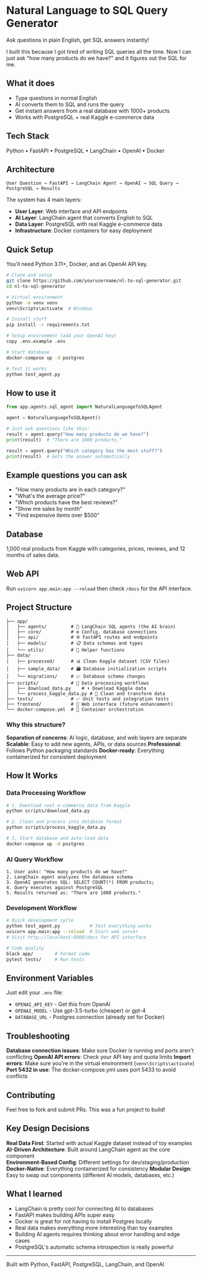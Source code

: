 # Natural Language to SQL Query Generator

Ask questions in plain English, get SQL answers instantly! 

I built this because I got tired of writing SQL queries all the time. Now I can just ask "how many products do we have?" and it figures out the SQL for me.

## What it does

- Type questions in normal English
- AI converts them to SQL and runs the query
- Get instant answers from a real database with 1000+ products
- Works with PostgreSQL + real Kaggle e-commerce data

## Tech Stack

Python • FastAPI • PostgreSQL • LangChain • OpenAI • Docker

## Architecture

```
User Question → FastAPI → LangChain Agent → OpenAI → SQL Query → PostgreSQL → Results
```

The system has 4 main layers:
- **User Layer**: Web interface and API endpoints
- **AI Layer**: LangChain agent that converts English to SQL  
- **Data Layer**: PostgreSQL with real Kaggle e-commerce data
- **Infrastructure**: Docker containers for easy deployment

## Quick Setup

You'll need Python 3.11+, Docker, and an OpenAI API key.

```bash
# Clone and setup
git clone https://github.com/yourusername/nl-to-sql-generator.git
cd nl-to-sql-generator

# Virtual environment
python -m venv venv
venv\Scripts\activate  # Windows

# Install stuff
pip install -r requirements.txt

# Setup environment (add your OpenAI key)
copy .env.example .env

# Start database
docker-compose up -d postgres

# Test it works
python test_agent.py
```

## How to use it

```python
from app.agents.sql_agent import NaturalLanguageToSQLAgent

agent = NaturalLanguageToSQLAgent()

# Just ask questions like this:
result = agent.query("How many products do we have?")
print(result)  # "There are 1000 products."

result = agent.query("Which category has the most stuff?")
print(result)  # Gets the answer automatically
```

## Example questions you can ask

- "How many products are in each category?"
- "What's the average price?"
- "Which products have the best reviews?"
- "Show me sales by month"
- "Find expensive items over $500"

## Database

1,000 real products from Kaggle with categories, prices, reviews, and 12 months of sales data.

## Web API

Run `uvicorn app.main:app --reload` then check `/docs` for the API interface.

## Project Structure

```
├── app/
│   ├── agents/         # 🤖 LangChain SQL agents (the AI brain)
│   ├── core/           # ⚙️ Config, database connections
│   ├── api/            # 🌐 FastAPI routes and endpoints  
│   ├── models/         # 📋 Data schemas and types
│   └── utils/          # 🔧 Helper functions
├── data/
│   ├── processed/      # 📊 Clean Kaggle dataset (CSV files)
│   ├── sample_data/    # 🗃️ Database initialization scripts
│   └── migrations/     # 📈 Database schema changes
├── scripts/            # 🔄 Data processing workflows
│   ├── download_data.py    # ⬇️ Download Kaggle data
│   └── process_kaggle_data.py # 🧹 Clean and transform data
├── tests/              # ✅ Unit tests and integration tests
├── frontend/           # 🎨 Web interface (future enhancement)
└── docker-compose.yml  # 🐳 Container orchestration
```

### Why this structure?

**Separation of concerns**: AI logic, database, and web layers are separate
**Scalable**: Easy to add new agents, APIs, or data sources
**Professional**: Follows Python packaging standards
**Docker-ready**: Everything containerized for consistent deployment

## How It Works

### Data Processing Workflow
```bash
# 1. Download real e-commerce data from Kaggle
python scripts/download_data.py

# 2. Clean and process into database format  
python scripts/process_kaggle_data.py

# 3. Start database and auto-load data
docker-compose up -d postgres
```

### AI Query Workflow
```
1. User asks: "How many products do we have?"
2. LangChain agent analyzes the database schema
3. OpenAI generates SQL: SELECT COUNT(*) FROM products;
4. Query executes against PostgreSQL
5. Results returned as: "There are 1000 products."
```

### Development Workflow
```bash
# Quick development cycle
python test_agent.py           # Test everything works
uvicorn app.main:app --reload  # Start web server  
# Visit http://localhost:8000/docs for API interface

# Code quality
black app/        # Format code
pytest tests/     # Run tests
```

## Environment Variables

Just edit your `.env` file:
- `OPENAI_API_KEY` - Get this from OpenAI
- `OPENAI_MODEL` - Use gpt-3.5-turbo (cheaper) or gpt-4 
- `DATABASE_URL` - Postgres connection (already set for Docker)

## Troubleshooting

**Database connection issues**: Make sure Docker is running and ports aren't conflicting
**OpenAI API errors**: Check your API key and quota limits
**Import errors**: Make sure you're in the virtual environment (`venv\Scripts\activate`)
**Port 5432 in use**: The docker-compose.yml uses port 5433 to avoid conflicts

## Contributing

Feel free to fork and submit PRs. This was a fun project to build!

## Key Design Decisions

**Real Data First**: Started with actual Kaggle dataset instead of toy examples
**AI-Driven Architecture**: Built around LangChain agent as the core component  
**Environment-Based Config**: Different settings for dev/staging/production
**Docker-Native**: Everything containerized for consistency
**Modular Design**: Easy to swap out components (different AI models, databases, etc.)

## What I learned

- LangChain is pretty cool for connecting AI to databases
- FastAPI makes building APIs super easy  
- Docker is great for not having to install Postgres locally
- Real data makes everything more interesting than toy examples
- Building AI agents requires thinking about error handling and edge cases
- PostgreSQL's automatic schema introspection is really powerful

---

Built with Python, FastAPI, PostgreSQL, LangChain, and OpenAI